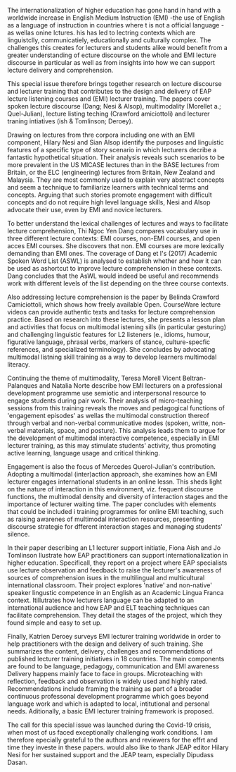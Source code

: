 The internationalization of higher education has gone hand in hand with a worldwide increase in English Medium Instruction (EMI) -the use of English as a language of instruction in countries where t is not a official language - as wellas onine lctures. his has led to lectring contexts which are linguistclly, communicatiely, educationally and culturally complex. The challenges this creates for lecturers and students alike would benefit from a greater understanding of ecture discourse on the whole and EMI lecture discourse in particular as well as from insights into how we can support lecture delivery and comprehension.

This special issue therefore brings together research on lecture discourse and lecturer training that contributes to the design and delivery of EAP lecture listening courses and (EMI) lecturer training. The papers cover spoken lecture discourse (Dang; Nesi & Alsop), multimodality (Morellet a.; Quel-Julian), lecture listing teching (Crawford amiciottoli) and lecturer traning intiatives (ish & Tomlinson; Deroey).

Drawing on lectures from thre corpora including one with an EMI component, Hilary Nesi and Sian Alsop identify the purposes and linguistic features of a specific type of story scenario in which lecturers decribe a fantastic hypothetical situation. Their analysis reveals such scenarios to be more prevalent in the US MICASE lectures than in the BASE lectures from Britain, or the ELC (engineering) lectures from Britain, New Zealand and Malaysia. They are most commonly used to explain very abstract concepts and seem a technique to familiarize learners with technical terms and concepts. Arguing that such stories promote engagement with difficult concepts and do not require high level language skills, Nesi and Alsop advocate their use, even by EMI and novice lecturers.

To better understand the lexical challenges of lectures and ways to facilitate lecture comprehension, Thi Ngoc Yen Dang compares vocabulary use in three different lecture contexts: EMI courses, non-EMI courses, and open acces EMI courses. She discovers that non. EMI courses are more lexically demanding than EMI ones. The coverage of Dang et l's (2017) Academic Spoken Word List (ASWL) is analysed to establish whether and how it can be used as ashortcut to improve lecture comprehension in these contexts. Dang concludes that the AsWL would indeed be useful and recommends work with different levels of the list depending on the three course contexts.

Also addressing lecture comprehension is the paper by Belinda Crawford Camiciottoli, which shows how freely available Open. CourseWare lecture videos can provide authentic texts and tasks for lecture comprehension practice. Based on research into these lectures, she presents a lesson plan and activities that focus on multimodal istening sills (in particular gesturing) and challenging linguistic features for L2 listeners (e., idioms, humour, figurative language, phrasal verbs, markers of stance, culture-specfic references, and specialized terminology). She concludes by advocating multimodal listning skill training as a way to develop learners multimodal literacy.

Continuing the theme of multimodality, Teresa Morell Vicent Beltran-Palanques and Natalia Norte describe how EMI lecturers on a professional development programme use semiotic and interpersonal resource to engage students during pair work. Their analysis of micro-teaching sessions from this training reveals the moves and pedagogical functions of 'engagement episodes' as wellas the multimodal construction thereof through verbal and non-verbal communicative modes (spoken, writte, non-verbal materials, space, and posture). This analysis leads them to argue for the development of multimodal interactive competence, especially in EMI lecturer training, as this may stimulate students' activity, thus promoting active learning, language usage and critical thinking.

Engagement is also the focus of Mercedes Querol-Julian's contribution. Adopting a multimodal (inter)action approach, she examines how an EMI lecturer engages international students in an online lessn. This sheds light on the nature of interaction in this environment, viz. frequent discourse functions, the multimodal density and diversity of interaction stages and the importance of lecturer waiting time. The paper concludes with elements that could be included i training programmes for online EMI teaching, such as raising awarenes of multimodal interaction resources, presenting discourse strategie for dfferent interaction stages and managing students' silence.

In their paper describing an L1 lecturer support initiatie, Fiona Aish and Jo Tomlinson llustrate how EAP practitioners can support internationalization in higher education. Specificall, they report on a project where EAP specialists use lecture observation and feedback to raise the lecturer's awareness of sources of comprehension isues in the multilingual and multicultural international classroom. Their project explores 'native' and non-native' speaker lingustic competence in an English as an Academic Lingua Franca context. Itillutrates how lecturers language can be adapted to an international audience and how EAP and ELT teaching techniques can facilitate comprehension. They detail the stages of the project, which they found simple and easy to set up.

Finally, Katrien Deroey surveys EMI lecturer training worldwide in order to help practitioners with the design and delivery of such training. She summarizes the content, delivery, challenges and recommendations of published lecturer training initiatives in 18 countries. The main components are found to be language, pedagogy, communication and EMI awareness Delivery happens mainly face to face in groups. Microteaching with reflection, feedback and observation is widely used and highly rated. Recommendations include framing the training as part of a broader continuous professonal development programme which goes beyond language work and which is adapted to local, intitutional and personal needs. Aditionally, a basic EMI lecturer training framework is proposed.

The call for this special issue was launched during the Covid-19 crisis, when most of us faced exceptionally challenging work conditions. I am therefore epecially grateful to the authors and reviewers for the effrt and time they investe in these papers. would also like to thank JEAP editor Hilary Nesi for her sustained support and the JEAP team, especially Dipudass Dasan.